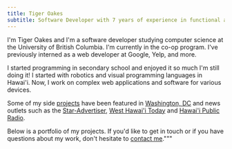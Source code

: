 ```yaml
---
title: Tiger Oakes
subtitle: Software Developer with 7 years of experience in functional and object-oriented programming.
---
```


I'm Tiger Oakes and I'm a software developer studying computer science at
the University of British Columbia. I'm currently in the co-op program.
I've previously interned as a web developer at Google, Yelp, and more.

I started programming in secondary school and enjoyed it so much
I'm still doing it! I started with robotics and visual programming
languages in Hawai'i. Now, I work on complex web applications and
software for various devices.

Some of my side [projects](/projects/) have been featured in
[Washington, DC](https://gabbard.house.gov/news/press-releases/rep-tulsi-gabbard-presents-congressional-awards-young-leaders-hawai-i-s-second)
and news outlets such as the [Star-Advertiser](/featured-in/star-advertiser),
[West Hawai'i Today](/featured-in/west-hawaii-today)
and [Hawai'i Public Radio](http://www.bytemarkscafe.org/2015/04/29/episode-348-sounding-rockets-apr-29-2015/).

Below is a portfolio of my projects. If you'd like to get in touch or if you
have questions about my work, don't hesitate to [contact me](/contact/)."""
